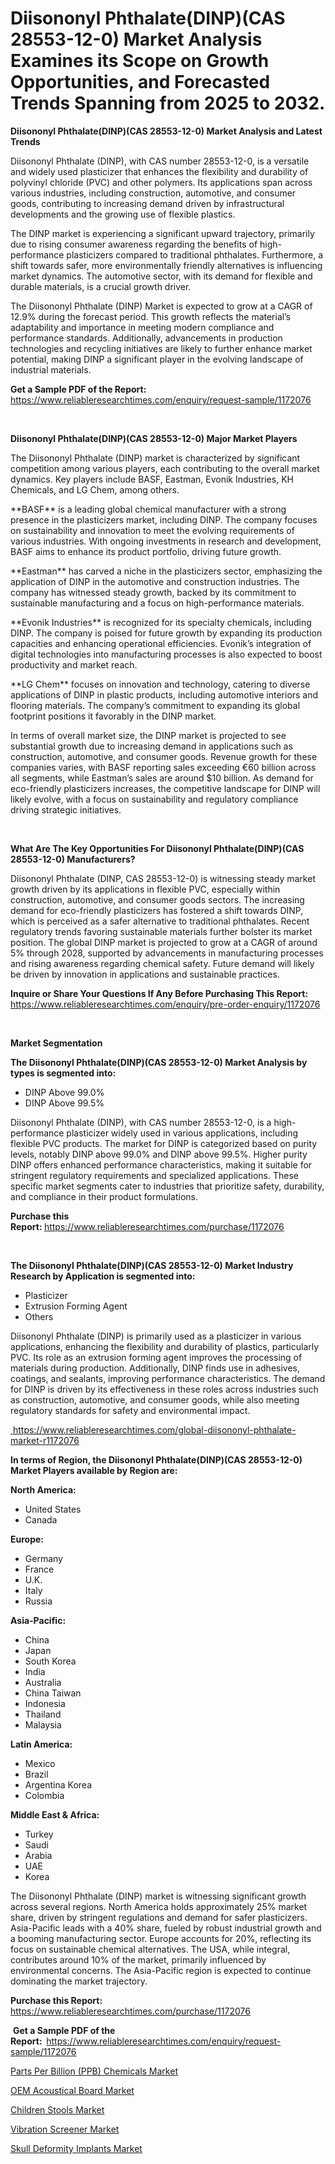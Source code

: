 <p><h1>Diisononyl Phthalate(DINP)(CAS 28553-12-0) Market Analysis Examines its Scope on Growth Opportunities, and Forecasted Trends Spanning from 2025 to 2032.</h1></p><p><strong>Diisononyl Phthalate(DINP)(CAS 28553-12-0) Market Analysis and Latest Trends</strong></p>
<p><p>Diisononyl Phthalate (DINP), with CAS number 28553-12-0, is a versatile and widely used plasticizer that enhances the flexibility and durability of polyvinyl chloride (PVC) and other polymers. Its applications span across various industries, including construction, automotive, and consumer goods, contributing to increasing demand driven by infrastructural developments and the growing use of flexible plastics.</p><p>The DINP market is experiencing a significant upward trajectory, primarily due to rising consumer awareness regarding the benefits of high-performance plasticizers compared to traditional phthalates. Furthermore, a shift towards safer, more environmentally friendly alternatives is influencing market dynamics. The automotive sector, with its demand for flexible and durable materials, is a crucial growth driver. </p><p>The Diisononyl Phthalate (DINP) Market is expected to grow at a CAGR of 12.9% during the forecast period. This growth reflects the material’s adaptability and importance in meeting modern compliance and performance standards. Additionally, advancements in production technologies and recycling initiatives are likely to further enhance market potential, making DINP a significant player in the evolving landscape of industrial materials.</p></p>
<p><strong>Get a Sample PDF of the Report:&nbsp;</strong> <a href="https://www.reliableresearchtimes.com/enquiry/request-sample/1172076?utm_campaign=2105&utm_medium=2&utm_source=Github&utm_content=ia&utm_term=02022025&utm_id=diisononyl-phthalatedinpcas-28553-12-0">https://www.reliableresearchtimes.com/enquiry/request-sample/1172076</a></p>
<p>&nbsp;</p>
<p><strong>Diisononyl Phthalate(DINP)(CAS 28553-12-0) Major Market Players</strong></p>
<p><p>The Diisononyl Phthalate (DINP) market is characterized by significant competition among various players, each contributing to the overall market dynamics. Key players include BASF, Eastman, Evonik Industries, KH Chemicals, and LG Chem, among others.</p><p>**BASF** is a leading global chemical manufacturer with a strong presence in the plasticizers market, including DINP. The company focuses on sustainability and innovation to meet the evolving requirements of various industries. With ongoing investments in research and development, BASF aims to enhance its product portfolio, driving future growth.</p><p>**Eastman** has carved a niche in the plasticizers sector, emphasizing the application of DINP in the automotive and construction industries. The company has witnessed steady growth, backed by its commitment to sustainable manufacturing and a focus on high-performance materials.</p><p>**Evonik Industries** is recognized for its specialty chemicals, including DINP. The company is poised for future growth by expanding its production capacities and enhancing operational efficiencies. Evonik’s integration of digital technologies into manufacturing processes is also expected to boost productivity and market reach.</p><p>**LG Chem** focuses on innovation and technology, catering to diverse applications of DINP in plastic products, including automotive interiors and flooring materials. The company’s commitment to expanding its global footprint positions it favorably in the DINP market.</p><p>In terms of overall market size, the DINP market is projected to see substantial growth due to increasing demand in applications such as construction, automotive, and consumer goods. Revenue growth for these companies varies, with BASF reporting sales exceeding €60 billion across all segments, while Eastman’s sales are around $10 billion. As demand for eco-friendly plasticizers increases, the competitive landscape for DINP will likely evolve, with a focus on sustainability and regulatory compliance driving strategic initiatives.</p></p>
<p>&nbsp;</p>
<p><strong>What Are The Key Opportunities For Diisononyl Phthalate(DINP)(CAS 28553-12-0) Manufacturers?</strong></p>
<p><p>Diisononyl Phthalate (DINP, CAS 28553-12-0) is witnessing steady market growth driven by its applications in flexible PVC, especially within construction, automotive, and consumer goods sectors. The increasing demand for eco-friendly plasticizers has fostered a shift towards DINP, which is perceived as a safer alternative to traditional phthalates. Recent regulatory trends favoring sustainable materials further bolster its market position. The global DINP market is projected to grow at a CAGR of around 5% through 2028, supported by advancements in manufacturing processes and rising awareness regarding chemical safety. Future demand will likely be driven by innovation in applications and sustainable practices.</p></p>
<p><strong>Inquire or Share Your Questions If Any Before Purchasing This Report:</strong> <a href="https://www.reliableresearchtimes.com/enquiry/pre-order-enquiry/1172076?utm_campaign=2105&utm_medium=2&utm_source=Github&utm_content=ia&utm_term=02022025&utm_id=diisononyl-phthalatedinpcas-28553-12-0">https://www.reliableresearchtimes.com/enquiry/pre-order-enquiry/1172076</a></p>
<p>&nbsp;</p>
<p><strong>Market Segmentation</strong></p>
<p><strong>The Diisononyl Phthalate(DINP)(CAS 28553-12-0) Market Analysis by types is segmented into:</strong></p>
<p><ul><li>DINP Above 99.0%</li><li>DINP Above 99.5%</li></ul></p>
<p><p>Diisononyl Phthalate (DINP), with CAS number 28553-12-0, is a high-performance plasticizer widely used in various applications, including flexible PVC products. The market for DINP is categorized based on purity levels, notably DINP above 99.0% and DINP above 99.5%. Higher purity DINP offers enhanced performance characteristics, making it suitable for stringent regulatory requirements and specialized applications. These specific market segments cater to industries that prioritize safety, durability, and compliance in their product formulations.</p></p>
<p><strong>Purchase this Report:&nbsp;</strong><a href="https://www.reliableresearchtimes.com/purchase/1172076?utm_campaign=2105&utm_medium=2&utm_source=Github&utm_content=ia&utm_term=02022025&utm_id=diisononyl-phthalatedinpcas-28553-12-0">https://www.reliableresearchtimes.com/purchase/1172076</a></p>
<p>&nbsp;</p>
<p><strong>The Diisononyl Phthalate(DINP)(CAS 28553-12-0) Market Industry Research by Application is segmented into:</strong></p>
<p><ul><li>Plasticizer</li><li>Extrusion Forming Agent</li><li>Others</li></ul></p>
<p><p>Diisononyl Phthalate (DINP) is primarily used as a plasticizer in various applications, enhancing the flexibility and durability of plastics, particularly PVC. Its role as an extrusion forming agent improves the processing of materials during production. Additionally, DINP finds use in adhesives, coatings, and sealants, improving performance characteristics. The demand for DINP is driven by its effectiveness in these roles across industries such as construction, automotive, and consumer goods, while also meeting regulatory standards for safety and environmental impact.</p></p>
<p><a href="https://www.reliableresearchtimes.com/global-diisononyl-phthalate-market-r1172076?utm_campaign=2105&utm_medium=2&utm_source=Github&utm_content=ia&utm_term=02022025&utm_id=diisononyl-phthalatedinpcas-28553-12-0">&nbsp;https://www.reliableresearchtimes.com/global-diisononyl-phthalate-market-r1172076</a></p>
<p><strong>In terms of Region, the Diisononyl Phthalate(DINP)(CAS 28553-12-0) Market Players available by Region are:</strong></p>
<p>
    <p> <strong> North America: </strong>
        <ul>
            <li>United States</li>
            <li>Canada</li>
        </ul>
        </p> 
    <p> <strong> Europe: </strong>
        <ul>
            <li>Germany</li>
            <li>France</li>
            <li>U.K.</li>
            <li>Italy</li>
            <li>Russia</li>
        </ul>
        </p> 
    <p> <strong> Asia-Pacific: </strong>
        <ul>
            <li>China</li>
            <li>Japan</li>
            <li>South Korea</li>
            <li>India</li>
            <li>Australia</li>
            <li>China Taiwan</li>
            <li>Indonesia</li>
            <li>Thailand</li>
            <li>Malaysia</li>
        </ul>
        </p> 
    <p> <strong> Latin America: </strong>
        <ul>
            <li>Mexico</li>
            <li>Brazil</li>
            <li>Argentina Korea</li>
            <li>Colombia</li>
        </ul>
        </p> 
    <p> <strong> Middle East & Africa: </strong>
        <ul>
            <li>Turkey</li>
            <li>Saudi</li>
            <li>Arabia</li>
            <li>UAE</li>
            <li>Korea</li>
        </ul>
    </p>
    </p>
<p><p>The Diisononyl Phthalate (DINP) market is witnessing significant growth across several regions. North America holds approximately 25% market share, driven by stringent regulations and demand for safer plasticizers. Asia-Pacific leads with a 40% share, fueled by robust industrial growth and a booming manufacturing sector. Europe accounts for 20%, reflecting its focus on sustainable chemical alternatives. The USA, while integral, contributes around 10% of the market, primarily influenced by environmental concerns. The Asia-Pacific region is expected to continue dominating the market trajectory.</p></p>
<p><strong>Purchase this Report: </strong><a href="https://www.reliableresearchtimes.com/purchase/1172076?utm_campaign=2105&utm_medium=2&utm_source=Github&utm_content=ia&utm_term=02022025&utm_id=diisononyl-phthalatedinpcas-28553-12-0">https://www.reliableresearchtimes.com/purchase/1172076</a></p>
<p>&nbsp;<strong>Get a Sample PDF of the Report:&nbsp;&nbsp;</strong><a href="https://www.reliableresearchtimes.com/enquiry/request-sample/1172076?utm_campaign=2105&utm_medium=2&utm_source=Github&utm_content=ia&utm_term=02022025&utm_id=diisononyl-phthalatedinpcas-28553-12-0">https://www.reliableresearchtimes.com/enquiry/request-sample/1172076</a></p>
<p><strong></strong></p>
<p><p><a href="https://www.linkedin.com/pulse/overview-parts-per-billion-ppb-chemicals-market-2025-2032-ksy7f?utm_campaign=2105&utm_medium=2&utm_source=Github&utm_content=ia&utm_term=02022025&utm_id=diisononyl-phthalatedinpcas-28553-12-0">Parts Per Billion (PPB) Chemicals Market</a></p><p><a href="https://www.linkedin.com/pulse/insightful-oem-acoustical-board-market-trends-growth-zzjpc?utm_campaign=2105&utm_medium=2&utm_source=Github&utm_content=ia&utm_term=02022025&utm_id=diisononyl-phthalatedinpcas-28553-12-0">OEM Acoustical Board Market</a></p><p><a href="https://www.linkedin.com/pulse/children-stools-market-size-estimated-grow-cagr-131-from-2025-t3jsf?utm_campaign=2105&utm_medium=2&utm_source=Github&utm_content=ia&utm_term=02022025&utm_id=diisononyl-phthalatedinpcas-28553-12-0">Children Stools Market</a></p><p><a href="https://www.linkedin.com/pulse/informative-market-analysis-vibration-screener-estimated-yn4mf?utm_campaign=2105&utm_medium=2&utm_source=Github&utm_content=ia&utm_term=02022025&utm_id=diisononyl-phthalatedinpcas-28553-12-0">Vibration Screener Market</a></p><p><a href="https://www.linkedin.com/pulse/future-growth-trends-skull-deformity-implants-market-forecasted-dpshf?utm_campaign=2105&utm_medium=2&utm_source=Github&utm_content=ia&utm_term=02022025&utm_id=diisononyl-phthalatedinpcas-28553-12-0">Skull Deformity Implants Market</a></p></p>